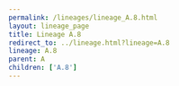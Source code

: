 ```yaml
---
permalink: /lineages/lineage_A.8.html
layout: lineage_page
title: Lineage A.8
redirect_to: ../lineage.html?lineage=A.8
lineage: A.8
parent: A
children: ['A.8']
---
```


